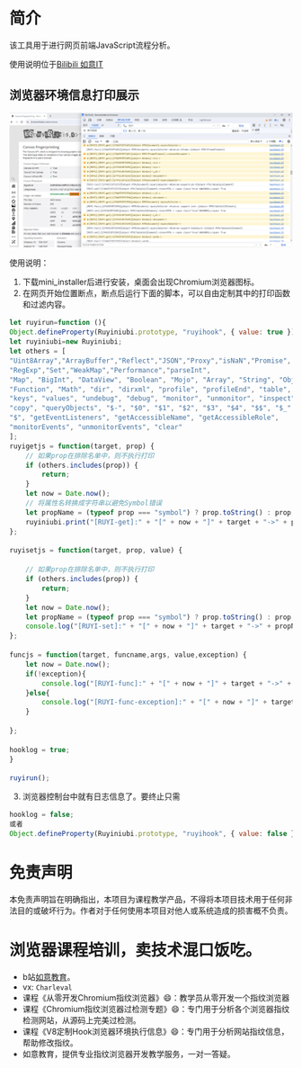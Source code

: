 # 简介
该工具用于进行网页前端JavaScript流程分析。

使用说明位于[Bilibili 如意IT](https://www.bilibili.com/video/BV1MrdGYfEwC/?spm_id_from=333.1387.homepage.video_card.click)
## 浏览器环境信息打印展示
![Image text](img/fp.png)

使用说明：

1. 下载mini_installer后进行安装，桌面会出现Chromium浏览器图标。
2. 在网页开始位置断点，断点后运行下面的脚本，可以自由定制其中的打印函数和过滤内容。
```JavaScript
let ruyirun=function (){
Object.defineProperty(Ruyiniubi.prototype, "ruyihook", { value: true });
let ruyiniubi=new Ruyiniubi;
let others = [
"Uint8Array","ArrayBuffer","Reflect","JSON","Proxy","isNaN","Promise",
"RegExp","Set","WeakMap","Performance","parseInt",
"Map", "BigInt", "DataView", "Boolean", "Mojo", "Array", "String", "Object", "Date","Symbol", "Number",
"Function", "Math", "dir", "dirxml", "profile", "profileEnd", "table",
"keys", "values", "undebug", "debug", "monitor", "unmonitor", "inspect",
"copy", "queryObjects", "$-", "$0", "$1", "$2", "$3", "$4", "$$", "$_", "$x",
"$", "getEventListeners", "getAccessibleName", "getAccessibleRole",
"monitorEvents", "unmonitorEvents", "clear"
];
ruyigetjs = function(target, prop) {
    // 如果prop在排除名单中，则不执行打印
    if (others.includes(prop)) {
        return;
    }
    let now = Date.now();
    // 将属性名转换成字符串以避免Symbol错误
    let propName = (typeof prop === "symbol") ? prop.toString() : prop;
    ruyiniubi.print("[RUYI-get]:" + "[" + now + "]" + target + "->" + propName + "->", target[prop]);
};

ruyisetjs = function(target, prop, value) {

    // 如果prop在排除名单中，则不执行打印
    if (others.includes(prop)) {
        return;
    }
    let now = Date.now();
    let propName = (typeof prop === "symbol") ? prop.toString() : prop;
    console.log("[RUYI-set]:" + "[" + now + "]" + target + "->" + propName + "->", value);
};

funcjs = function(target, funcname,args, value,exception) {
    let now = Date.now();
    if(!exception){
        console.log("[RUYI-func]:" + "[" + now + "]" + target + "->" + funcname + "->"+args+ "->"+value);
    }else{
        console.log("[RUYI-func-exception]:" + "[" + now + "]" + target + "->" + funcname + "->"+args+ "->"+value);
    }

};
    
hooklog = true;
}

ruyirun();
```
3. 浏览器控制台中就有日志信息了。要终止只需
```JavaScript
hooklog = false;
或者
Object.defineProperty(Ruyiniubi.prototype, "ruyihook", { value: false });
```

# 免责声明
本免责声明旨在明确指出，本项目为课程教学产品，不得将本项目技术用于任何非法目的或破坏行为。作者对于任何使用本项目对他人或系统造成的损害概不负责。

# 浏览器课程培训，卖技术混口饭吃。
- b站[如意教育](https://space.bilibili.com/172381477)。
- vx: `Charleval`
- 课程《从零开发Chromium指纹浏览器》<td>😄</td>：教学员从零开发一个指纹浏览器
- 课程《Chromium指纹浏览器过检测专题》<td>😄</td>：专门用于分析各个浏览器指纹检测网站，从源码上完美过检测。
- 课程《V8定制Hook浏览器环境执行信息》<td>😄</td>：专门用于分析网站指纹信息，帮助修改指纹。
- 如意教育，提供专业指纹浏览器开发教学服务，一对一答疑。
